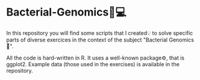 # Bacterial-Genomics🧬💻
In this repository you will find some scripts that I created💡 to solve specific parts of diverse exercices in the context of the subject "Bacterial Genomics🔬".

All the code is hard-written in R. It uses a well-known package⚙️, that is ggplot2. Example data (those used in the exercises) is available in the repository.
